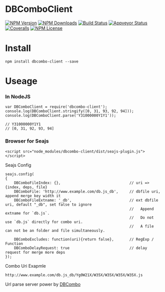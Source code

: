 DBComboClient
==================


[![NPM Version][npm-image]][npm-url]
[![NPM Downloads][downloads-image]][npm-url]
[![Build Status][travis-image]][travis-url]
[![Appveyor Status][appveyor-image]][appveyor-url]
[![Coveralls][coveralls-image]][coveralls-url]
[![NPM License][license-image]][npm-url]


# Install
```
npm install dbcombo-client --save
```

# Useage

### In NodeJS

```
var DBComboClient = require('dbcombo-client');
console.log(DBComboClient.stringify([0, 31, 93, 92, 94]));
console.log(DBComboClient.parse('Y31000000Y1Y1'));

// Y31000000Y1Y1
// [0, 31, 92, 93, 94]
```

### Browser for Seajs

```
<script src="node_modules/dbcombo-client/dist/seajs-plugin.js"></script>
```

Seajs Config

```
seajs.config(
{
	DBComboFileIndex: {},								// uri => {index, deps, file}
	DBComboFile: 'http://www.example.com/db.js_db',		// dbfile uri, append merge key width it
	DBComboFileExtname: '_db',							// ext dbfile uri, default "_db", set false to ignore 
														//   Append extname for `db.js`.
														//   Do not use `db.js` directly for combo uri.
														//   A file can not be an folder and file simultaneously.

	DBComboExcludes: function(uri){return false},		// RegExp / Function
	DBComboDelayRequest: true							// delay request for merge more deps
});
```

Combo Uri Exapmle

```
http://www.example.com/db.js_db/Yg0W21X/W35X/W35X/W35X/W35X.js
```

Url parse server power by [DBCombo](https://github.com/Bacra/node-dbcombo)


[npm-image]: http://img.shields.io/npm/v/dbcombo-client.svg
[downloads-image]: http://img.shields.io/npm/dm/dbcombo-client.svg
[npm-url]: https://www.npmjs.org/package/dbcombo-client
[travis-image]: http://img.shields.io/travis/Bacra/node-dbcombo-client/master.svg?label=linux
[travis-url]: https://travis-ci.org/Bacra/node-dbcombo-client
[appveyor-image]: https://img.shields.io/appveyor/ci/Bacra/node-dbcombo-client/master.svg?label=windows
[appveyor-url]: https://ci.appveyor.com/project/Bacra/node-dbcombo-client
[coveralls-image]: https://img.shields.io/coveralls/Bacra/node-dbcombo-client.svg
[coveralls-url]: https://coveralls.io/github/Bacra/node-dbcombo-client
[license-image]: http://img.shields.io/npm/l/dbcombo-client.svg
